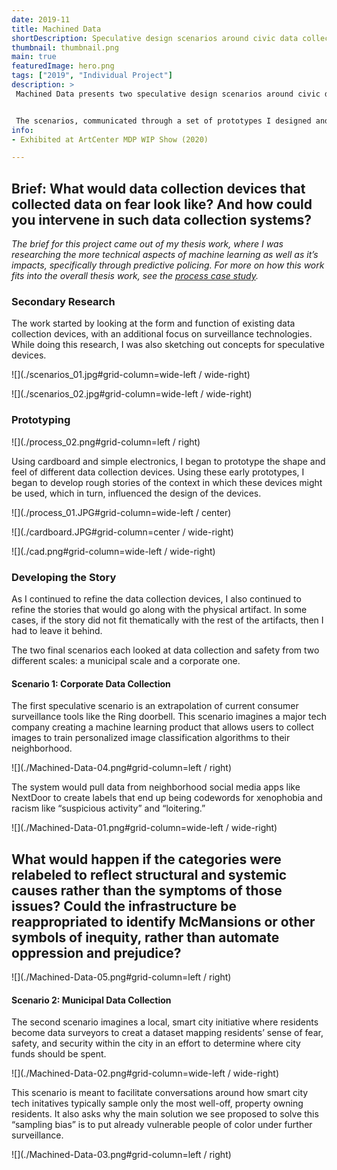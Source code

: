 ```yaml
---
date: 2019-11
title: Machined Data
shortDescription: Speculative design scenarios around civic data collection for machine learning.
thumbnail: thumbnail.png
main: true
featuredImage: hero.png
tags: ["2019", "Individual Project"]
description: >
 Machined Data presents two speculative design scenarios around civic data collection systems for machine learning, illustrating the ways bias can be introduced in the process of data collection and imagining how we might intervene within those systems


 The scenarios, communicated through a set of prototypes I designed and built, serve as a tangible means to engage with the ethical issues surrounding data collection systems in different contexts, and a way to think through approaches to intervene within data collection systems now and in the future.
info:
- Exhibited at ArtCenter MDP WIP Show (2020)

---
```


## **Brief:** What would data collection devices that collected data on fear look like? And how could you intervene in such data collection systems?

*The brief for this project came out of my thesis work, where I was researching the more technical aspects of machine learning as well as it’s impacts, specifically through predictive policing. For more on how this work fits into the overall thesis work, see the [process case study](/case-studies/design-discovery/).*

### Secondary Research

The work started by looking at the form and function of existing data collection devices, with an additional focus on surveillance technologies. While doing this research, I was also sketching out concepts for speculative devices. 

![](./scenarios_01.jpg#grid-column=wide-left / wide-right)

![](./scenarios_02.jpg#grid-column=wide-left / wide-right)

### Prototyping

![](./process_02.png#grid-column=left / right)

Using cardboard and simple electronics, I began to prototype the shape and feel of different data collection devices. Using these early prototypes, I began to develop rough stories of the context in which these devices might be used, which in turn, influenced the design of the devices. 

![](./process_01.JPG#grid-column=wide-left / center)

![](./cardboard.JPG#grid-column=center / wide-right)

![](./cad.png#grid-column=wide-left / wide-right)

### Developing the Story

As I continued to refine the data collection devices, I also continued to refine the stories that would go along with the physical artifact. In some cases, if the story did not fit thematically with the rest of the artifacts, then I had to leave it behind.

The two final scenarios each looked at data collection and safety from two different scales: a municipal scale and a corporate one. 

#### Scenario 1: Corporate Data Collection

The first speculative scenario is an extrapolation of current consumer surveillance tools like the Ring doorbell. This scenario imagines a major tech company creating a machine learning product that allows users to collect images to train personalized image classification algorithms to their neighborhood. 

![](./Machined-Data-04.png#grid-column=left / right)

The system would pull data from neighborhood social media apps like NextDoor to create labels that end up being codewords for xenophobia and racism like “suspicious activity” and “loitering.”

![](./Machined-Data-01.png#grid-column=wide-left / wide-right)

## What would happen if the categories were relabeled to reflect structural and systemic causes rather than the symptoms of those issues? Could the infrastructure be **reappropriated** to identify McMansions or other symbols of inequity, rather than automate oppression and prejudice?

![](./Machined-Data-05.png#grid-column=left / right)

#### Scenario 2: Municipal Data Collection

The second scenario imagines a local, smart city initiative where residents become data surveyors to creat a dataset mapping residents’ sense of fear, safety, and security within the city in an effort to determine where city funds should be spent. 

![](./Machined-Data-02.png#grid-column=wide-left / wide-right)

This scenario is meant to facilitate conversations around how smart city tech initatives typically sample only the most well-off, property owning residents. It also asks why the main solution we see proposed to solve this “sampling bias” is to put already vulnerable people of color under further surveillance. 

![](./Machined-Data-03.png#grid-column=left / right)


